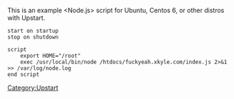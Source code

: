 This is an example <Node.js> <Upstart> script for Ubuntu, Centos 6, or
other distros with Upstart.

    start on startup
    stop on shutdown

    script
        export HOME="/root"
        exec /usr/local/bin/node /htdocs/fuckyeah.xkyle.com/index.js 2>&1 >> /var/log/node.log
    end script

<Category:Upstart>
